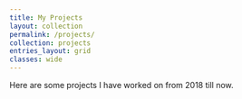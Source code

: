 ```yaml
---
title: My Projects
layout: collection
permalink: /projects/
collection: projects
entries_layout: grid
classes: wide
---
```

Here are some projects I have worked on from 2018 till now.